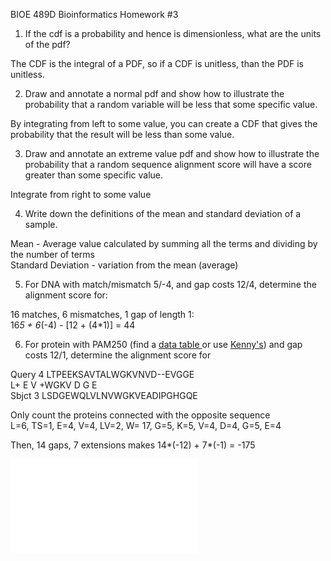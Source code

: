 BIOE 489D Bioinformatics Homework #3  
1. If the cdf is a probability and hence is dimensionless, what are the units of the pdf?

The CDF is the integral of a PDF, so if a CDF is unitless, than the PDF is unitless.

2. Draw and annotate a normal pdf and show how to illustrate the probability that a random variable will be less that some specific value.

By integrating from left to some value, you can create a CDF that gives the probability that the result will be less than some value.

3. Draw and annotate an extreme value pdf and show how to illustrate the probability that a random sequence alignment score will have a score greater than some specific value.

Integrate from right to some value

4. Write down the definitions of the mean and standard deviation of a sample.

Mean - Average value calculated by summing all the terms and dividing by the number of terms  
Standard Deviation - variation from the mean (average)

5. For DNA with match/mismatch 5/-4, and gap costs 12/4, determine the alignment score for:

16 matches, 6 mismatches, 1 gap of length 1:  
16*5 + 6*(-4) - [12 + (4*1)] = 44

6. For protein with PAM250 (find a [data table ](http://www.icp.ucl.ac.be/~opperd/private/pam250.html)or use [Kenny's](http://www.cryst.bbk.ac.uk/pps97/assignments/projects/leluk/pam250.jpg)) and gap costs 12/1, determine the alignment score for

Query 4     LTPEEKSAVTALWGKVNVD--EVGGE  
            L+  E   V  +WGKV  D    G E  
Sbjct 3     LSDGEWQLVLNVWGKVEADIPGHGQE  

Only count the proteins connected with the opposite sequence  
L=6, TS=1, E=4, V=4, LV=2, W= 17, G=5, K=5, V=4, D=4, G=5, E=4

Then, 14 gaps, 7 extensions makes 14*(-12) + 7*(-1) = -175




![HW3](HW3.pdf)